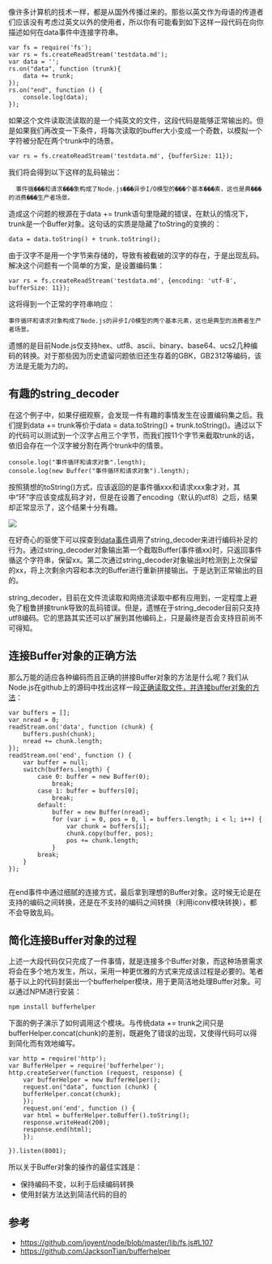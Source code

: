 像许多计算机的技术一样，都是从国外传播过来的。那些以英文作为母语的传道者们应该没有考虑过英文以外的使用者，所以你有可能看到如下这样一段代码在向你描述如何在data事件中连接字符串。



```
var fs = require('fs');
var rs = fs.createReadStream('testdata.md');
var data = '';
rs.on("data", function (trunk){
    data += trunk;
});
rs.on("end", function () {
    console.log(data);
});

```

如果这个文件读取流读取的是一个纯英文的文件，这段代码是能够正常输出的。但是如果我们再改变一下条件，将每次读取的buffer大小变成一个奇数，以模拟一个字符被分配在两个trunk中的场景。

```
var rs = fs.createReadStream('testdata.md', {bufferSize: 11}); 
```

我们将会得到以下这样的乱码输出：

```
  事件循���和请求���象构成了Node.js���异步I/O模型的���个基本���素，这也是典���的消费���生产者场景。 
```

造成这个问题的根源在于data += trunk语句里隐藏的错误，在默认的情况下，trunk是一个Buffer对象。这句话的实质是隐藏了toString的变换的：

```
data = data.toString() + trunk.toString(); 
```

由于汉字不是用一个字节来存储的，导致有被截破的汉字的存在，于是出现乱码。解决这个问题有一个简单的方案，是设置编码集：

```
var rs = fs.createReadStream('testdata.md', {encoding: 'utf-8', bufferSize: 11}); 
```

这将得到一个正常的字符串响应：

```
事件循环和请求对象构成了Node.js的异步I/O模型的两个基本元素，这也是典型的消费者生产者场景。 
```

遗憾的是目前Node.js仅支持hex、utf8、ascii、binary、base64、ucs2几种编码的转换。对于那些因为历史遗留问题依旧还生存着的GBK，GB2312等编码，该方法是无能为力的。

## 有趣的string\_decoder

在这个例子中，如果仔细观察，会发现一件有趣的事情发生在设置编码集之后。我们提到data += trunk等价于data = data.toString\(\) + trunk.toString\(\)。通过以下的代码可以测试到一个汉字占用三个字节，而我们按11个字节来截取trunk的话，依旧会存在一个汉字被分割在两个trunk中的情景。

```
console.log("事件循环和请求对象".length);
console.log(new Buffer("事件循环和请求对象").length);

```

按照猜想的toString\(\)方式，应该返回的是事件循xxx和请求xxx象才对，其中“环”字应该变成乱码才对，但是在设置了encoding（默认的utf8）之后，结果却正常显示了，这个结果十分有趣。

![](http://cdn3.infoqstatic.com/statics_s1_20160914-0333/resource/articles/nodejs-about-buffer/zh/resources/image1.png)

在好奇心的驱使下可以探查到[data事件](https://github.com/joyent/node/blob/master/lib/fs.js#L1237)调用了string\_decoder来进行编码补足的行为。通过string\_decoder对象输出第一个截取Buffer\(事件循xx\)时，只返回事件循这个字符串，保留xx。第二次通过string\_decoder对象输出时检测到上次保留的xx，将上次剩余内容和本次的Buffer进行重新拼接输出。于是达到正常输出的目的。

string\_decoder，目前在文件流读取和网络流读取中都有应用到，一定程度上避免了粗鲁拼接trunk导致的乱码错误。但是，遗憾在于string\_decoder目前只支持utf8编码。它的思路其实还可以扩展到其他编码上，只是最终是否会支持目前尚不可得知。

## 连接Buffer对象的正确方法

那么万能的适应各种编码而且正确的拼接Buffer对象的方法是什么呢？我们从Node.js在github上的源码中找出这样一段[正确读取文件，并连接buffer对象的方法](https://github.com/joyent/node/blob/master/lib/fs.js#L107)：

```
var buffers = [];
var nread = 0;
readStream.on('data', function (chunk) {
    buffers.push(chunk);
    nread += chunk.length;
});
readStream.on('end', function () {
    var buffer = null;
    switch(buffers.length) {
        case 0: buffer = new Buffer(0);
            break;
        case 1: buffer = buffers[0];
            break;
        default:
            buffer = new Buffer(nread);
            for (var i = 0, pos = 0, l = buffers.length; i < l; i++) {
                var chunk = buffers[i];
                chunk.copy(buffer, pos);
                pos += chunk.length;
            }
        break;
    }
});


```

在end事件中通过细腻的连接方式，最后拿到理想的Buffer对象。这时候无论是在支持的编码之间转换，还是在不支持的编码之间转换（利用iconv模块转换），都不会导致乱码。

## 简化连接Buffer对象的过程

上述一大段代码仅只完成了一件事情，就是连接多个Buffer对象，而这种场景需求将会在多个地方发生，所以，采用一种更优雅的方式来完成该过程是必要的。笔者基于以上的代码封装出一个bufferhelper模块，用于更简洁地处理Buffer对象。可以通过NPM进行安装：

```
npm install bufferhelper 
```

下面的例子演示了如何调用这个模块。与传统data += trunk之间只是bufferHelper.concat\(chunk\)的差别，既避免了错误的出现，又使得代码可以得到简化而有效地编写。

```
var http = require('http');  
var BufferHelper = require('bufferhelper');
http.createServer(function (request, response) {
    var bufferHelper = new BufferHelper();
    request.on("data", function (chunk) {
    bufferHelper.concat(chunk);
    });
    request.on('end', function () {
    var html = bufferHelper.toBuffer().toString();
    response.writeHead(200);
    response.end(html);
    });

}).listen(8001); 

```

所以关于Buffer对象的操作的最佳实践是：

* 保持编码不变，以利于后续编码转换
* 使用封装方法达到简洁代码的目的

## 参考

* [https:\/\/github.com\/joyent\/node\/blob\/master\/lib\/fs.js\#L107](https://github.com/joyent/node/blob/master/lib/fs.js#L107)
* [https:\/\/github.com\/JacksonTian\/bufferhelper](https://github.com/JacksonTian/bufferhelper)

